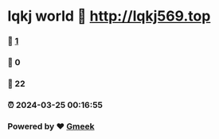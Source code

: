 # lqkj world :link: http://lqkj569.top 
### :page_facing_up: [1](http://lqkj569.top/tag.html) 
### :speech_balloon: 0 
### :hibiscus: 22 
### :alarm_clock: 2024-03-25 00:16:55 
### Powered by :heart: [Gmeek](https://github.com/Meekdai/Gmeek)
